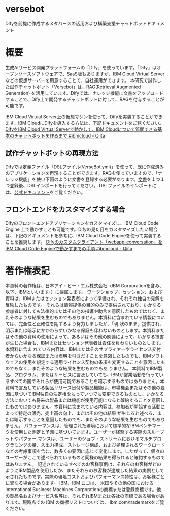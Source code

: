 # versebot
Difyを前提に作成するメタバースの活用および構築支援チャットボットドキュメント

# 概要
生成AIサービス開発プラットフォームの「Dify」を使っています。「Dify」はオープンソースソフトウェアで、SaaS版もありますが、IBM Cloud Virtual Serverなどの仮想サーバーを用意することで、自社運用ができます。
本研究で試作した試作チャットボット「Versebot」は、RAG(Retrieval Augmented Generation) を活用しています。Difyでは、ナレッジ機能に文書をアップロードすることで、Dify上で開発するチャットボットに対して、RAGを付与することが可能です。

IBM Cloud Virtual Server上の仮想マシンを使って、Difyを実装することができます。IBM CloudにDifyを導入する方法は、下記ドキュメントをご覧ください。
[DifyをIBM Cloud Virtual Serverで動かして、IBM Cloudについて質問できる基本のチャットボットを作るまで #ibmcloud - Qiita](https://qiita.com/kolinz/items/a27976f19f28fd4829d9)

## 試作チャットボットの再現方法
Difyでは定義ファイル「DSLファイル(VerseBot.yml)」を使って、既に作成済みのアプリケーションを再現することができます。RAGを使っていますので、「ナレッジ機能」を使い下図のように文書を登録する必要があります。[文書](https://github.com/kolinz/versebot/tree/main/rag/knowledges)を１つ１つ登録後、DSLインポートを行ってください。
DSLファイルのインポートには、[公式ドキュメント](https://docs.dify.ai/v/ja-jp/guides/application-orchestrate/creating-an-application)をご覧ください。

## フロントエンドをカスタマイズする場合
Difyのフロントエンドアプリケーションをカスタマイズし、IBM Cloud Code Engine 上で動かすことも可能です。Difyの見た目をカスタマイズしたい場合は、下記のドキュメントを参考に、IBM Cloud Code Engineを使って実装することを推奨します。
[Difyのカスタムクライアント「webapp-conversation」をIBM Cloud Code Engineで動かすまでの手順 #ibmcloud - Qiita](https://qiita.com/kolinz/items/e55456e94d914165a186)



# 著作権表記
本資料の著作権は、日本アイ・ビー・エム株式会社（IBM Corporationを含み、以下、IBMといいます。）に帰属します。
ワークショップ、セッション、および資料は、IBMまたはセッション発表者によって準備され、それぞれ独自の見解を反映したものです。
それらは情報提供の目的のみで提供されており、いかなる参加者に対しても法律的またはその他の指導や助言を意図したものではなく、またそのような結果を生むものでもありません。本資料に含まれている情報については、完全性と正確性を期するよう努力しましたが、「現
状のまま」提供され、明示または暗示にかかわらずいかなる保証も伴わないものとします。本資料またはその他の資料の使用によって、あるいはその他の関連によって、いかなる損害が生じた場合も、IBMまたはセッション発表者は責任を負わないものとします。 本資料に含ま
れている内容は、IBMまたはそのサプライヤーやライセンス交付者からいかなる保証または表明を引きだすことを意図したものでも、IBMソフトウェアの使用を規定する適用ライセンス契約の条項を変更することを意図したものでもなく、またそのような結果を生むものでもあ
りません。
本資料でIBM製品、プログラム、またはサービスに言及していても、IBMが営業活動を行っているすべての国でそれらが使用可能であることを暗示するものではありません。本資料で言及している製品リリース日付や製品機能は、市場機会またはその他の要因に基づいてIBM独自の決定権をもっていつでも変更できるものとし、いかなる方法においても将来の製品または機能が使用可能になると確約することを意図したものではありません。本資料に含まれている内容は、参加者が開始する活動によって特定の販売、売上高の向上、またはその他の結果
が生じると述べる、または暗示することを意図したものでも、またそのような結果を生むものでもありません。 パフォーマンスは、管理された環境において標準的なIBMベンチマークを使用した測定と予測に基づいています。ユーザーが経験する実際のスループットやパフォー
マンスは、ユーザーのジョブ・ストリームにおけるマルチプログラミングの量、入出力構成、ストレージ構成、および処理されるワークロードなどの考慮事項を含む、数多くの要因に応じて変化します。したがって、個々のユーザーがここで述べられているものと同様の結果を得られると確約するものではありません。
記述されているすべてのお客様事例は、それらのお客様がどのようにIBM製品を使用したか、またそれらのお客様が達成した結果の実例として示されたものです。実際の環境コストおよびパフォーマンス特性は、お客様ごとに異なる場合があります。
IBM、IBM ロゴは、 米国やその他の国におけるInternational Business Machines Corporationの商標または登録商標です。他の製品名およびサービス名等は、それぞれIBMまたは各社の商標である場合があります。現時点での IBM の商標リストについては、
ibm.com/trademarkをご覧ください。

